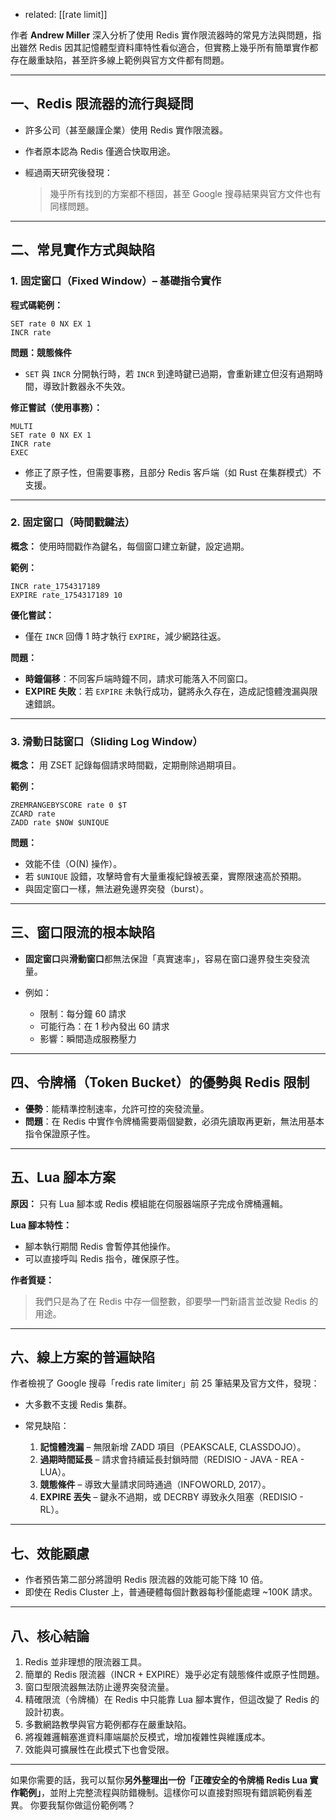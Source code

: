 - related: [[rate limit]]



作者 **Andrew Miller** 深入分析了使用 Redis 實作限流器時的常見方法與問題，指出雖然 Redis 因其記憶體型資料庫特性看似適合，但實務上幾乎所有簡單實作都存在嚴重缺陷，甚至許多線上範例與官方文件都有問題。

---

## 一、Redis 限流器的流行與疑問

* 許多公司（甚至嚴謹企業）使用 Redis 實作限流器。
* 作者原本認為 Redis 僅適合快取用途。
* 經過兩天研究後發現：

  > 幾乎所有找到的方案都不穩固，甚至 Google 搜尋結果與官方文件也有同樣問題。

---

## 二、常見實作方式與缺陷

### 1. 固定窗口（Fixed Window）– 基礎指令實作

**程式碼範例：**

```redis
SET rate 0 NX EX 1
INCR rate
```

**問題：競態條件**

* `SET` 與 `INCR` 分開執行時，若 `INCR` 到達時鍵已過期，會重新建立但沒有過期時間，導致計數器永不失效。


**修正嘗試（使用事務）：**

```redis
MULTI
SET rate 0 NX EX 1
INCR rate
EXEC
```

* 修正了原子性，但需要事務，且部分 Redis 客戶端（如 Rust 在集群模式）不支援。

---

### 2. 固定窗口（時間戳鍵法）

**概念：**
使用時間戳作為鍵名，每個窗口建立新鍵，設定過期。

**範例：**

```redis
INCR rate_1754317189
EXPIRE rate_1754317189 10
```

**優化嘗試：**

* 僅在 `INCR` 回傳 1 時才執行 `EXPIRE`，減少網路往返。

**問題：**
* **時鐘偏移**：不同客戶端時鐘不同，請求可能落入不同窗口。
* **EXPIRE 失敗**：若 `EXPIRE` 未執行成功，鍵將永久存在，造成記憶體洩漏與限速錯誤。

---

### 3. 滑動日誌窗口（Sliding Log Window）

**概念：**
用 ZSET 記錄每個請求時間戳，定期刪除過期項目。

**範例：**

```redis
ZREMRANGEBYSCORE rate 0 $T
ZCARD rate
ZADD rate $NOW $UNIQUE
```

**問題：**

* 效能不佳（O(N) 操作）。
* 若 `$UNIQUE` 設錯，攻擊時會有大量重複紀錄被丟棄，實際限速高於預期。
* 與固定窗口一樣，無法避免邊界突發（burst）。

---

## 三、窗口限流的根本缺陷

* **固定窗口**與**滑動窗口**都無法保證「真實速率」，容易在窗口邊界發生突發流量。
* 例如：

  * 限制：每分鐘 60 請求
  * 可能行為：在 1 秒內發出 60 請求
  * 影響：瞬間造成服務壓力

---

## 四、令牌桶（Token Bucket）的優勢與 Redis 限制

* **優勢**：能精準控制速率，允許可控的突發流量。
* **問題**：在 Redis 中實作令牌桶需要兩個變數，必須先讀取再更新，無法用基本指令保證原子性。

---

## 五、Lua 腳本方案

**原因：**
只有 Lua 腳本或 Redis 模組能在伺服器端原子完成令牌桶邏輯。

**Lua 腳本特性：**

* 腳本執行期間 Redis 會暫停其他操作。
* 可以直接呼叫 Redis 指令，確保原子性。

**作者質疑：**

> 我們只是為了在 Redis 中存一個整數，卻要學一門新語言並改變 Redis 的用途。

---

## 六、線上方案的普遍缺陷

作者檢視了 Google 搜尋「redis rate limiter」前 25 筆結果及官方文件，發現：

* 大多數不支援 Redis 集群。
* 常見缺陷：

  1. **記憶體洩漏** – 無限新增 ZADD 項目（PEAKSCALE, CLASSDOJO）。
  2. **過期時間延長** – 請求會持續延長封鎖時間（REDISIO - JAVA - REA - LUA）。
  3. **競態條件** – 導致大量請求同時通過（INFOWORLD, 2017）。
  4. **EXPIRE 丟失** – 鍵永不過期，或 DECRBY 導致永久阻塞（REDISIO - RL）。

---

## 七、效能顧慮

* 作者預告第二部分將證明 Redis 限流器的效能可能下降 10 倍。
* 即使在 Redis Cluster 上，普通硬體每個計數器每秒僅能處理 \~100K 請求。

---

## 八、核心結論

1. Redis 並非理想的限流器工具。
2. 簡單的 Redis 限流器（INCR + EXPIRE）幾乎必定有競態條件或原子性問題。
3. 窗口型限流器無法防止邊界突發流量。
4. 精確限流（令牌桶）在 Redis 中只能靠 Lua 腳本實作，但這改變了 Redis 的設計初衷。
5. 多數網路教學與官方範例都存在嚴重缺陷。
6. 將複雜邏輯塞進資料庫端屬於反模式，增加複雜性與維護成本。
7. 效能與可擴展性在此模式下也會受限。

---

如果你需要的話，我可以幫你**另外整理出一份「正確安全的令牌桶 Redis Lua 實作範例」**，並附上完整流程與防錯機制。這樣你可以直接對照現有錯誤範例看差異。
你要我幫你做這份範例嗎？
